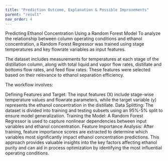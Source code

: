 ```yaml
---
title: "Prediction Outcome, Explanation & Possible Improvements"
parent: "result"
nav_order: 4
---
```


Predicting Ethanol Concentration Using a Random Forest Model
To analyze the relationship between column operating conditions and ethanol concentration, a Random Forest Regressor was trained using stage temperatures and key flowrate variables as input features.

The dataset includes measurements for temperatures at each stage of the distillation column, along with total liquid and vapor flow rates, distillate and bottoms flow rates, and feed flow rates. These features were selected based on their relevance to ethanol separation efficiency.

The workflow involves:

Defining Features and Target: The input features (X) include stage-wise temperature values and flowrate parameters, while the target variable (y) represents the ethanol concentration in the distillate.
Data Splitting: The dataset is divided into training and testing subsets using an 95%-5% split to ensure model generalization.
Training the Model: A Random Forest Regressor is used to capture nonlinear dependencies between input variables and ethanol concentration.
Feature Importance Analysis: After training, feature importance scores are extracted to determine which variables most significantly impact ethanol concentration predictions.
This approach provides valuable insights into the key factors affecting ethanol purity and can aid in process optimization by identifying the most influential operating conditions.








































































